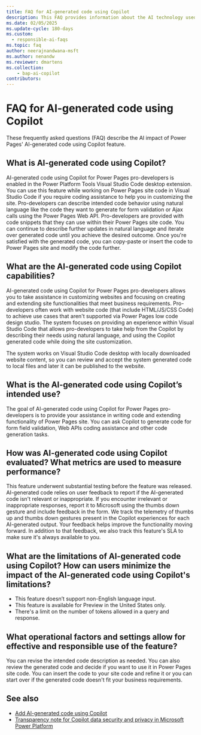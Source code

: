 ```yaml
---
title: FAQ for AI-generated code using Copilot
description: This FAQ provides information about the AI technology used in Power Pages development.
ms.date: 02/05/2025
ms.update-cycle: 180-days
ms.custom: 
  - responsible-ai-faqs
ms.topic: faq
author: neerajnandwana-msft
ms.author: nenandw
ms.reviewer: dmartens
ms.collection: 
    - bap-ai-copilot
contributors:
---
```


# FAQ for AI-generated code using Copilot

These frequently asked questions (FAQ) describe the AI impact of Power Pages' AI-generated code using Copilot feature.

## What is AI-generated code using Copilot?

AI-generated code using Copilot for Power Pages pro-developers is enabled in the Power Platform Tools Visual Studio Code desktop extension. You can use this feature while working on Power Pages site code in Visual Studio Code if you require coding assistance to help you in customizing the site. Pro-developers can describe intended code behavior using natural language like the code they want to generate for form validation or Ajax calls using the Power Pages Web API. Pro-developers are provided with code snippets that they can use within their Power Pages site code. You can continue to describe further updates in natural language and iterate over generated code until you achieve the desired outcome. Once you're satisfied with the generated code, you can copy-paste or insert the code to Power Pages site and modify the code further.

## What are the AI-generated code using Copilot capabilities?

AI-generated code using Copilot for Power Pages pro-developers allows you to take assistance in customizing websites and focusing on creating and extending site functionalities that meet business requirements. Pro-developers often work with website code (that include HTML/JS/CSS Code) to achieve use cases that aren't supported via Power Pages low code design studio. The system focuses on providing an experience within Visual Studio Code that allows pro-developers to take help from the Copilot by describing their needs using natural language, and using the Copilot generated code while doing the site customization.

The system works on Visual Studio Code desktop with locally downloaded website content, so you can review and accept the system generated code to local files and later it can be published to the website.

## What is the AI-generated code using Copilot’s intended use?

The goal of AI-generated code using Copilot for Power Pages pro-developers is to provide your assistance in writing code and extending functionality of Power Pages site. You can ask Copilot to generate code for form field validation, Web APIs coding assistance and other code generation tasks.

## How was AI-generated code using Copilot evaluated? What metrics are used to measure performance?

This feature underwent substantial testing before the feature was released. AI-generated code relies on user feedback to report if the AI-generated code isn't relevant or inappropriate. If you encounter irrelevant or inappropriate responses, report it to Microsoft using the thumbs down gesture and include feedback in the form. We track the telemetry of thumbs up and thumbs down gestures present in the Copilot experiences for each AI-generated output. Your feedback helps improve the functionality moving forward. In addition to that feedback, we also track this feature's SLA to make sure it's always available to you.

## What are the limitations of AI-generated code using Copilot? How can users minimize the impact of the AI-generated code using Copilot's limitations?

- This feature doesn’t support non-English language input.
- This feature is available for Preview in the United States only.
- There's a limit on the number of tokens allowed in a query and response.

## What operational factors and settings allow for effective and responsible use of the feature?

You can revise the intended code description as needed. You can also review the generated code and decide if you want to use it in Power Pages site code. You can insert the code to your site code and refine it or you can start over if the generated code doesn't fit your business requirements.

## See also

- [Add AI-generated code using Copilot](configure/add-code-copilot.md)
- [Transparency note for Copilot data security and privacy in Microsoft Power Platform](/power-platform/transparency-note-copilot-data-security-privacy)
 

